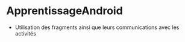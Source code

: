 # ApprentissageAndroid
- Utilisation des fragments ainsi que leurs communications avec les activités
